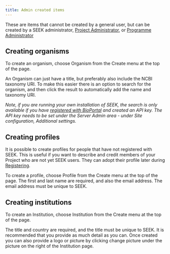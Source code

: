 ```yaml
---
title: Admin created items
---
```


These are items that cannot be created by a general user, but can be created by a SEEK administrator, [Project Administrator](roles#project-administrator), or [Programme Administrator](roles.html#programme-administrator)

## Creating organisms

To create an organism, choose Organism from the Create menu at the top of the page.

An Organism can just have a title, but preferably also include the NCBI taxonomy URI. To make this easier there is an option to search for the organism, and then click the result to automatically add the name and taxonomy URI.

*Note, if you are running your own installation of SEEK, the search is only available if you have [registered with BioPortal](https://bioportal.bioontology.org/accounts/new) and created an API key. The API key needs to be set under the Server Admin area - under Site configuration, Additional settings.*

## Creating profiles

It is possible to create profiles for people that have not registered with SEEK. This is useful if you want to describe and credit members of your Project who are not yet SEEK users. They can adopt their profile later during [Registering](registering).

To create a profile, choose Profile from the Create menu at the top of the page. The first and last name are required, and also the email address. The email address must be unique to SEEK.

## Creating institutions

To create an Institution, choose Institution from the Create menu at the top of the page.

The title and country are required, and the title must be unique to SEEK. It is recommended that you provide as much detail as you can. Once created you can also provide a logo or picture by clicking change picture under the picture on the right of the Institution page.